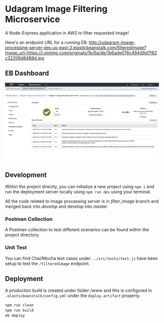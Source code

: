 # Udagram Image Filtering Microservice

A Node-Express application in AWS to filter requested image!

Here's an endpoint URL for a running EB:
http://udagram-image-processing-server-dev.us-east-2.elasticbeanstalk.com/filteredimage?image_url=https://i.pinimg.com/originals/1b/6a/de/1b6ade076c494d9d7f82c32206d8488d.jpg

## EB Dashboard

![Elastic Beanstalk Dashboard](https://github.com/Milan-Shah/image-processing-server/blob/develop/deployment_screenshots/Udagram-image-processing-server.png)

## Development

Within the project directly, you can initialize a new project using `npm i` and run the deployment server locally using `npm run dev` using your terminal. 

All the code related to image processing server is in *filter_image* branch and merged back into *develop* and develop into *master*

### Postman Collection

A Postman collection to test different scenarios can be found within the project directory.

### Unit Test

You can find Chai/Mocha test cases under `../src/tests/test.js` have been setup to test the `/filteredimage` endpoint.

## Deployment

A production build is created under folder /www and this is configured
in `.elasticbeanstalk/config.yml` under the `deploy.artifact` property.

```sh
npm run clean
npm run build
eb deploy
```

